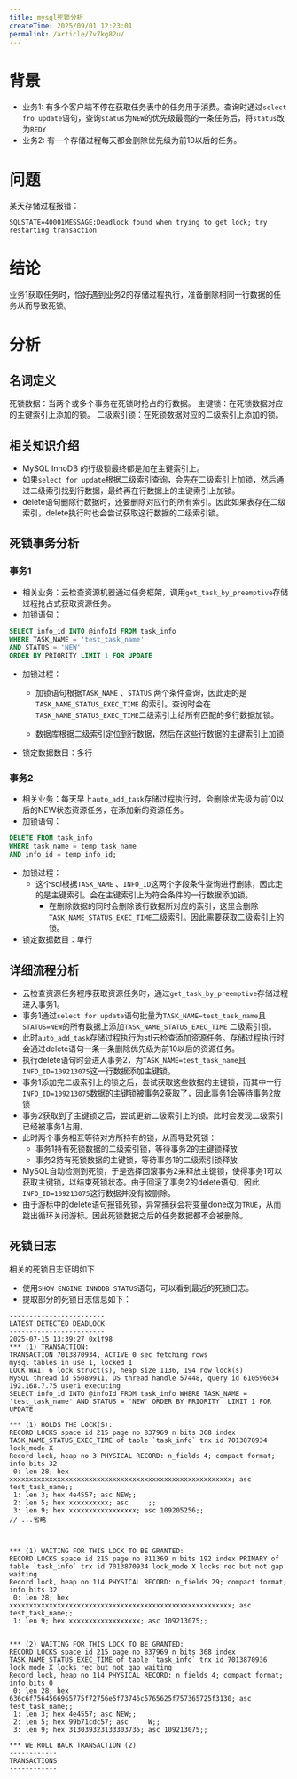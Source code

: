 ```yaml
---
title: mysql死锁分析
createTime: 2025/09/01 12:23:01
permalink: /article/7v7kg82u/
---
```


# 背景

- 业务1: 有多个客户端不停在获取任务表中的任务用于消费。查询时通过`select fro update`语句，查询`status`为`NEW`的优先级最高的一条任务后，将`status`改为`REDY`
- 业务2: 有一个存储过程每天都会删除优先级为前10以后的任务。

# 问题

某天存储过程报错：

```
SQLSTATE=40001MESSAGE:Deadlock found when trying to get lock; try restarting transaction
```

# 结论

业务1获取任务时，恰好遇到业务2的存储过程执行，准备删除相同一行数据的任务从而导致死锁。

# 分析

## 名词定义

死锁数据：当两个或多个事务在死锁时抢占的行数据。
主键锁：在死锁数据对应的主键索引上添加的锁。
二级索引锁：在死锁数据对应的二级索引上添加的锁。

## 相关知识介绍

- MySQL InnoDB 的行级锁最终都是加在主键索引上。
- 如果`select for update`根据二级索引查询，会先在二级索引上加锁，然后通过二级索引找到行数据，最终再在行数据上的主键索引上加锁。
- delete语句删除行数据时，还要删除对应行的所有索引。因此如果表存在二级索引，delete执行时也会尝试获取这行数据的二级索引锁。

## 死锁事务分析

### 事务1

- 相关业务：云检查资源机器通过任务框架，调用`get_task_by_preemptive`存储过程抢占式获取资源任务。
- 加锁语句：

```sql
SELECT info_id INTO @infoId FROM task_info
WHERE TASK_NAME = 'test_task_name'
AND STATUS = 'NEW'
ORDER BY PRIORITY LIMIT 1 FOR UPDATE
```

- 加锁过程：
  - 加锁语句根据`TASK_NAME` 、`STATUS` 两个条件查询，因此走的是`TASK_NAME_STATUS_EXEC_TIME` 的索引。查询时会在`TASK_NAME_STATUS_EXEC_TIME`二级索引上给所有匹配的多行数据加锁。

  - 数据库根据二级索引定位到行数据，然后在这些行数据的主键索引上加锁
- 锁定数据数目：多行

### 事务2

- 相关业务：每天早上`auto_add_task`存储过程执行时，会删除优先级为前10以后的NEW状态资源任务，在添加新的资源任务。
- 加锁语句：

```sql
DELETE FROM task_info 
WHERE task_name = temp_task_name 
AND info_id = temp_info_id;
```

- 加锁过程：
  - 这个sql根据`TASK_NAME` 、`INFO_ID`这两个字段条件查询进行删除，因此走的是主键索引。会在主键索引上为符合条件的一行数据添加锁。
    - 在删除数据的同时会删除该行数据所对应的索引，这里会删除`TASK_NAME_STATUS_EXEC_TIME`二级索引。因此需要获取二级索引上的锁。
- 锁定数据数目：单行

## 详细流程分析

- 云检查资源任务程序获取资源任务时，通过`get_task_by_preemptive`存储过程进入事务1。
- 事务1通过`select for update`语句批量为`TASK_NAME=test_task_name`且`STATUS=NEW`的所有数据上添加`TASK_NAME_STATUS_EXEC_TIME` 二级索引锁。
- 此时`auto_add_task`存储过程执行为stl云检查添加资源任务。存储过程执行时会通过delete语句一条一条删除优先级为前10以后的资源任务。
- 执行delete语句时会进入事务2，为`TASK_NAME=test_task_name`且`INFO_ID=109213075`这一行数据添加主键锁。
- 事务1添加完二级索引上的锁之后，尝试获取这些数据的主键锁，而其中一行`INFO_ID=109213075`数据的主键锁被事务2获取了，因此事务1会等待事务2放锁
- 事务2获取到了主键锁之后，尝试更新二级索引上的锁。此时会发现二级索引已经被事务1占用。
- 此时两个事务相互等待对方所持有的锁，从而导致死锁：
  - 事务1持有死锁数据的二级索引锁，等待事务2的主键锁释放
  - 事务2持有死锁数据的主键锁，等待事务1的二级索引锁释放
- MySQL自动检测到死锁，于是选择回滚事务2来释放主键锁，使得事务1可以获取主键锁，以结束死锁状态。由于回滚了事务2的delete语句，因此`INFO_ID=109213075`这行数据并没有被删除。
- 由于游标中的delete语句报错死锁，异常捕获会将变量done改为`TRUE`，从而跳出循环关闭游标。因此死锁数据之后的任务数据都不会被删除。

## 死锁日志

相关的死锁日志证明如下

- 使用`SHOW ENGINE INNODB STATUS`语句，可以看到最近的死锁日志。
- 提取部分的死锁日志信息如下：

```
------------------------
LATEST DETECTED DEADLOCK
------------------------
2025-07-15 13:39:27 0x1f98
*** (1) TRANSACTION:
TRANSACTION 7013870934, ACTIVE 0 sec fetching rows
mysql tables in use 1, locked 1
LOCK WAIT 6 lock struct(s), heap size 1136, 194 row lock(s)
MySQL thread id 55089911, OS thread handle 57448, query id 610596034 192.168.7.75 user1 executing
SELECT info_id INTO @infoId FROM task_info WHERE TASK_NAME = 'test_task_name' AND STATUS = 'NEW' ORDER BY PRIORITY  LIMIT 1 FOR UPDATE

*** (1) HOLDS THE LOCK(S):
RECORD LOCKS space id 215 page no 837969 n bits 368 index TASK_NAME_STATUS_EXEC_TIME of table `task_info` trx id 7013870934 lock_mode X
Record lock, heap no 3 PHYSICAL RECORD: n_fields 4; compact format; info bits 32
 0: len 28; hex xxxxxxxxxxxxxxxxxxxxxxxxxxxxxxxxxxxxxxxxxxxxxxxxxxxxxxxx; asc test_task_name;;
 1: len 3; hex 4e4557; asc NEW;;
 2: len 5; hex xxxxxxxxxx; asc     ;;
 3: len 9; hex xxxxxxxxxxxxxxxxx; asc 109205256;;
// ...省略



*** (1) WAITING FOR THIS LOCK TO BE GRANTED:
RECORD LOCKS space id 215 page no 811369 n bits 192 index PRIMARY of table `task_info` trx id 7013870934 lock_mode X locks rec but not gap waiting
Record lock, heap no 114 PHYSICAL RECORD: n_fields 29; compact format; info bits 32
 0: len 28; hex xxxxxxxxxxxxxxxxxxxxxxxxxxxxxxxxxxxxxxxxxxxxxxxxxxxxxxxx; asc test_task_name;;
 1: len 9; hex xxxxxxxxxxxxxxxxxx; asc 109213075;;


*** (2) WAITING FOR THIS LOCK TO BE GRANTED:
RECORD LOCKS space id 215 page no 837969 n bits 368 index TASK_NAME_STATUS_EXEC_TIME of table `task_info` trx id 7013870936 lock_mode X locks rec but not gap waiting
Record lock, heap no 114 PHYSICAL RECORD: n_fields 4; compact format; info bits 0
 0: len 28; hex 636c6f7564566965775f72756e5f73746c5765625f757365725f3130; asc test_task_name;;
 1: len 3; hex 4e4557; asc NEW;;
 2: len 5; hex 99b71cdc57; asc     W;;
 3: len 9; hex 313039323133303735; asc 109213075;;

*** WE ROLL BACK TRANSACTION (2)
------------
TRANSACTIONS
------------

```
